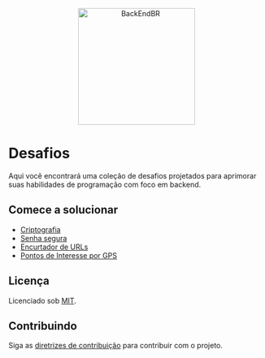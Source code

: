 <!--suppress HtmlDeprecatedAttribute -->

<p align="center">
  <img src="https://avatars3.githubusercontent.com/u/30732658?v=4&s=200.jpg" alt="BackEndBR" width="230" />
</p>

# Desafios

Aqui você encontrará uma coleção de desafios projetados para aprimorar suas habilidades de programação com foco em
backend.

## Comece a solucionar

- [Criptografia](cryptography/PROBLEM.md)
- [Senha segura](secure-password/PROBLEM.md)
- [Encurtador de URLs](url-shortener/PROBLEM.md)
- [Pontos de Interesse por GPS](points-of-interest/PROBLEM.md)

## Licença

Licenciado sob [MIT](LICENSE).

## Contribuindo

Siga as [diretrizes de contribuição](CONTRIBUTING.md) para contribuir com o projeto.
